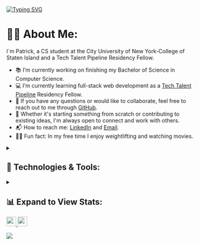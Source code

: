 [![Typing SVG](https://readme-typing-svg.demolab.com?font=Noto+Sans+JP&weight=500&size=40&pause=1000&color=FFFFFF&background=FFFFFF00&center=true&vCenter=true&width=1012&height=56&lines=%F0%9F%91%8B+Hi%2C+I'm+Patrick+Lisiecki)](https://git.io/typing-svg)

# 👨‍💻 About Me:
I`m Patrick, a CS student at the City University of New York-College of Staten Island and a Tech Talent Pipeline Residency Fellow.
- 📚 I’m currently working on finishing my Bachelor of Science in Computer Science. <br>
- 💻 I’m currently learning full-stack web development as a <a href="https://techtalentpipeline.nyc/" target="_blank">Tech Talent Pipeline</a> Residency Fellow. <br>
- 💬 If you have any questions or would like to collaborate, feel free to reach out to me through <a href="https://github.com/PatrickLisiecki/PatrickLisiecki/issues" target="_blank">GitHub</a>.
- 🤝 Whether it's starting something from scratch or contributing to existing ideas, I'm always open to connect and work with others.
- 📬 How to reach me: <a href="https://www.linkedin.com/in/patricklisiecki/" target="_blank">LinkedIn</a> and <a href="mailto:impatricklisiecki@gmail.com" target="_blank">Email</a>.
- 🏋️‍♂️ Fun fact: In my free time I enjoy weightlifting and watching movies.

<details>  
  <summary><h2>🧰 Technologies & Tools:</h2></summary>
  
  <table>
    <tr>
      <td align="center" height="100" width="100"><img height="50" width="50" src="https://cdn.jsdelivr.net/gh/devicons/devicon/icons/html5/html5-original.svg" /></td>
      <td align="center" height="100" width="100"><img height="50" width="50" src="https://cdn.jsdelivr.net/gh/devicons/devicon/icons/css3/css3-original.svg" /></td>
      <td align="center" height="100" width="100"><img height="50" width="50" src="https://cdn.jsdelivr.net/gh/devicons/devicon/icons/javascript/javascript-original.svg" /></td>
      <td align="center" height="100" width="100"><img height="50" width="50" src="https://cdn.jsdelivr.net/gh/devicons/devicon/icons/typescript/typescript-original.svg" /></td>
      <td align="center" height="100" width="100"><img height="50" width="50" src="https://cdn.jsdelivr.net/gh/devicons/devicon/icons/nodejs/nodejs-original.svg" /></td>
      <td align="center" height="100" width="100"><img height="50" width="50" src="https://cdn.jsdelivr.net/gh/devicons/devicon/icons/react/react-original.svg" /></td>
      <td align="center" height="100" width="100"><img height="50" width="50" src="https://cdn.jsdelivr.net/gh/devicons/devicon/icons/jest/jest-plain.svg" /></td>   
      <td align="center" height="100" width="100"><img height="50" width="50" src="https://cdn.jsdelivr.net/gh/devicons/devicon/icons/vscode/vscode-original.svg" /></td>
    </tr>
    <tr>
      <td align="center" height="100" width="100"><img height="50" width="50" src="https://cdn.jsdelivr.net/gh/devicons/devicon/icons/cplusplus/cplusplus-original.svg" /></td>
      <td align="center" height="100" width="100"><img height="50" width="50" src="https://cdn.jsdelivr.net/gh/devicons/devicon/icons/java/java-original.svg" /></td>
      <td align="center" height="100" width="100"><img height="50" width="50" src="https://cdn.jsdelivr.net/gh/devicons/devicon/icons/python/python-original.svg" /></td>
      <td align="center" height="100" width="108"><img height="50" width="50" src="https://cdn.jsdelivr.net/gh/devicons/devicon/icons/php/php-original.svg" /></td>
      <td align="center" height="100" width="100"><img height="50" width="50" src="https://cdn.jsdelivr.net/gh/devicons/devicon/icons/mysql/mysql-original.svg" /></td>
      <td align="center" height="100" width="100"><img height="50" width="50" src="https://cdn.jsdelivr.net/gh/devicons/devicon/icons/mongodb/mongodb-original.svg" /></td>
      <td align="center" height="100" width="100"><img height="50" width="50" src="https://cdn.jsdelivr.net/gh/devicons/devicon/icons/postgresql/postgresql-original.svg" /></td>
      <td align="center" height="100" width="100"><img height="50" width="50" src="https://cdn.jsdelivr.net/gh/devicons/devicon/icons/git/git-original.svg" /></td>                        
    </tr>
  </table>
  
</details>

<details>
  <summary><h2>📊 Expand to View Stats:</h2></summary>
  
  ![](https://github-readme-stats.vercel.app/api?username=PatrickLisiecki&theme=tokyonight&hide_border=false&include_all_commits=true&count_private=true)<br/>
  
</details>

<a href="https://www.linkedin.com/in/patricklisiecki/">
  <img src="https://img.shields.io/badge/LinkedIn-0077B5?style=for-the-badge&logo=linkedin&logoColor=white" height="25px" style="max-width: 100%;">
</a>

<a href="mailto:impatricklisiecki@gmail.com">
  <img src="https://img.shields.io/badge/Gmail-D14836?style=for-the-badge&logo=gmail&logoColor=white" height="25" style="max-width: 100%;">
</a>

<br />

[![](https://visitcount.itsvg.in/api?id=PatrickLisiecki&icon=2&color=12)](https://visitcount.itsvg.in)
